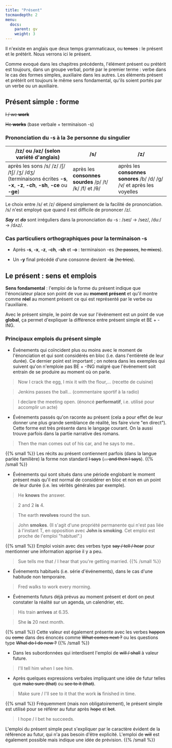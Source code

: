 ```yaml
---
title: "Présent"
tocmaxdepth: 2
menu:
  docs:
    parent: gv
    weight: 3
---
```


Il n'existe en anglais que deux temps grammaticaux, ou ~~tenses~~ : le présent et le prétérit. Nous verrons ici le présent.

Comme evoqué dans les chapitres précédents, l'élément présent ou prétérit est toujours, dans un groupe verbal, porté par le premier terme : verbe dans le cas des formes simples, auxiliaire dans les autres. Les éléments présent et prétérit ont toujours le même sens fondamental, qu'ils soient portés par un verbe ou un auxiliaire.

## Présent simple : forme

~~I / we **work**~~

~~He **works**~~ (base verbale + terminaison -s)

### Prononciation du -s à la 3e personne du singulier

/ɪz/ ou /əz/ (selon variété d'anglais) |     /s/      |       /z/ 
------------------------------------ | ------------ | ---------------- 
après les sons /s/ /z/ /ʃ/ /tʃ/ /ʒ/ /dʒ/ (terminaisons écrites **-s**, **-x**, **-z**, **-ch**, **-sh**, **-ce** ou **-ge**) | après les **consonnes sourdes** /p/ /t/ /k/ /f/ et /θ/ | après les **consonnes sonores** /b/ /d/ /g/ /v/ et après les voyelles

Le choix entre /s/ et /z/ dépend simplement de la facilité de prononciation. /s/ n'est employé que quand il est difficile de prononcer /z/.

***Say*** et ***do*** sont irréguliers dans la prononciation du -s : /seɪ/ → /sez/, /du:/ → /dʌz/.


### Cas particuliers orthographiques pour la terminaison -s

- Après **-s**, **-x**, **-z**, **-ch**, **-sh** et **-o** : terminaison -es (~~he passes~~, ~~he mixes~~).

- Un **-y** final précédé d'une consonne devient **-ie** (~~he tries~~).


## Le présent : sens et emplois

**Sens fondamental** : l'emploi de la forme du présent indique que l'énonciateur place son point de vue au **moment présent** et qu'il montre comme **réel** au moment présent ce qui est représenté par le verbe ou l'auxiliaire.

Avec le présent simple, le point de vue sur l'événement est un point de vue **global**, ça permet d'expliquer la différence entre présent simple et BE + -ING.

### Principaux emplois du présent simple 

- Événements qui coïncident plus ou moins avec le moment de l'énonciation et qui sont considérés en bloc (i.e. dans l'entièreté de leur durée). Ce dernier point est important ; on notera dans les exemples qui suivent qu'on n'emploie pas BE + -ING malgré que l'événement soit entrain de se produire au moment où on parle.

> Now I crack the egg, I mix it with the flour,... (recette de cuisine)

> Jenkins passes the ball... (commentaire sportif à la radio)

> I declare the meeting open. (énoncé **performatif**, i.e. utilisé pour accomplir un acte)

- Événements passés qu'on raconte au présent (cela a pour effet de leur donner une plus grande semblance de réalité, les faire vivre "en direct"). Cette forme est très présente dans le langage courant. On la aussi trouve parfois dans la partie narrative des romans.

> Then the man comes out of his car, and he says to me..

{{% small %}} Les récits au présent contiennent parfois (dans la langue parlée familière) la forme non standard ~~I says~~ (~~... and then I says~~). {{% /small %}}

- Événements qui sont situés dans une période englobant le moment présent mais qu'il est normal de considérer en bloc et non en un point de leur durée (i.e. les vérités générales par exemple).

> He **knows** the answer.

> 2 and 2 **is** 4.

> The earth **revolves** round the sun.

> John **smokes**. (Il s'agit d'une propriété permanente qui n'est pas liée à l'instant T, en opposition avec **John is smoking**. Cet emploi est proche de l'emploi "habituel".)

{{% small %}} Emploi voisin avec des verbes type ~~say / tell / hear~~ pour mentionner une information apprise il y a peu.

> Sue tells me that / I hear that you're getting married. {{% /small %}}

- Événements habituels (i.e. série d'événements), dans le cas d'une habitude non temporaire.

> Fred walks to work every morning.

- Événements futurs déjà prévus au moment présent et dont on peut constater la réalité sur un agenda, un calendrier, etc.

> His train **arrives** at 6.35.

> She **is** 20 next month.

{{% small %}} Cette valeur est également présente avec les verbes ~~happen~~ ou ~~come~~ dans des énoncés comme ~~What comes next ?~~ ou les questions type ~~What do I do now ?~~ {{% /small %}}

- Dans les subordonnées qui interdisent l'emploi de ~~will / shall~~ à valeur future.

> I'll tell him when I see him.

- Après quelques expressions verbales impliquant une idée de futur telles que ~~make sure (that)~~ ou ~~see to it (that)~~.

> Make sure / I'll see to it that the work **is** finished in time.

{{% small %}} Fréquemment (mais non obligatoirement), le présent simple est utilisé pour se référer au futur après ~~hope~~ et ~~bet~~.

> I hope / I bet he succeeds.

L'emploi du présent simple peut s'expliquer par le caractère évident de la référence au futur, qui n'a pas besoin d'être explicité. L'emploi de ~~will~~ est également possible mais indique une idée de prévision. {{% /small %}}

